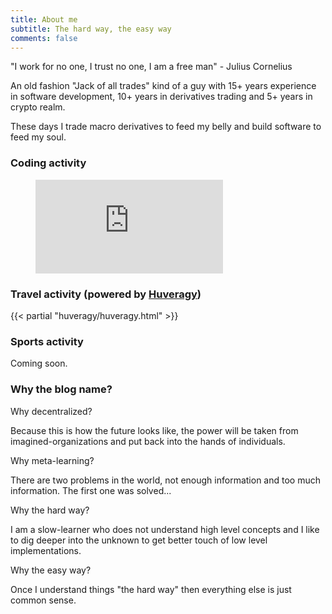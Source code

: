 ```yaml
---
title: About me
subtitle: The hard way, the easy way
comments: false
---
```


"I work for no one, I trust no one, I am a free man" - Julius Cornelius

An old fashion "Jack of all trades" kind of a guy with 15+ years experience in software development, 10+ years in derivatives trading and 5+ years in crypto realm.

These days I trade macro derivatives to feed my belly and build software to feed my soul.

### Coding activity

<figure><embed src="https://wakatime.com/share/@icostan/d59bbe33-0b4b-4d92-b22f-ba972f1767a7.svg"></embed></figure>

### Travel activity (powered by [Huveragy](https://github.com/icostan/huveragy))

{{< partial "huveragy/huveragy.html" >}}

### Sports activity

Coming soon.

### Why the blog name?

Why decentralized?

Because this is how the future looks like, the power will be taken from imagined-organizations and put back into the hands of individuals.

Why meta-learning?

There are two problems in the world, not enough information and too much information. The first one was solved...

Why the hard way?

I am a slow-learner who does not understand high level concepts and I like to dig deeper into the unknown to get better touch of low level implementations.

Why the easy way?

Once I understand things "the hard way" then everything else is just common sense.
